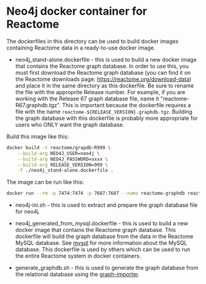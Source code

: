 # Neo4j docker container for Reactome

The dockerfiles in this directory can be used to build docker images containing Reactome data in a ready-to-use docker image.

 - neo4j_stand-alone.dockerfile - this is used to build a new docker image that contains the Reactome graph database. In order to use this, you must first download the Reactome graph database (you can find it on the Reactome downloads page: https://reactome.org/download-data) and place it in the same directory as this dockerfile. Be sure to rename the file with the approprite Release number. For example, if you are working with the Release 67 graph database file, name it "reactome-R67.graphdb.tgz". This is important because the dockerfile requires a file with the name `reactome-${RELEASE_VERSION}.graphdb.tgz`. Building the graph database with this dockerfile is probably more appropriate for users who ONLY want the graph database.

 Build this image like this:

```bash
docker build -t reactome/grapdb:R999 \
    --build-arg NEO4J_USER=neo4j \
    --build-arg NEO4J_PASSWORD=xxxx \
    --build-arg RELEASE_VERSION=999 \
    -f ./neo4j_stand-alone.dockerfile .
```
The image can be run like this:
```bash
docker run --rm -p 7474:7474 -p 7687:7687 --name reactome-graphdb reactome/graphdb:R999
```
 - neo4j-ini.sh - this is used to extract and prepare the graph database file for neo4j.

 - neo4j_generated_from_mysql.dockerfile - this is used to build a new docker image that contains the Reactome graph database. This dockerfile will build the graph database from the data in the Reactome MySQL database. See [mysql](../mysql/README.md) for more information about the MySQL database. This dockerfile is used by others which can be used to run the entire Reactome system in docker containers.
 - generate_graphdb.sh - this is used to generate the graph database from the relational database using the [graph-importer](https://github.com/reactome/graph-importer).
